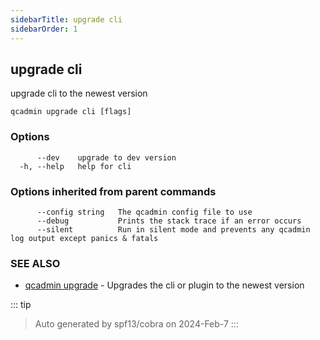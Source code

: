 ```yaml
---
sidebarTitle: upgrade cli
sidebarOrder: 1
---
```


## upgrade cli

upgrade cli to the newest version

```
qcadmin upgrade cli [flags]
```

### Options

```
      --dev    upgrade to dev version
  -h, --help   help for cli
```

### Options inherited from parent commands

```
      --config string   The qcadmin config file to use
      --debug           Prints the stack trace if an error occurs
      --silent          Run in silent mode and prevents any qcadmin log output except panics & fatals
```

### SEE ALSO

* [qcadmin upgrade](upgrade.md)	 - Upgrades the cli or plugin to the newest version

::: tip
>Auto generated by spf13/cobra on 2024-Feb-7
:::